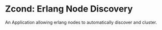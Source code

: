 # Zcond: Erlang Node Discovery
An Application allowing erlang nodes to automatically discover and cluster.
